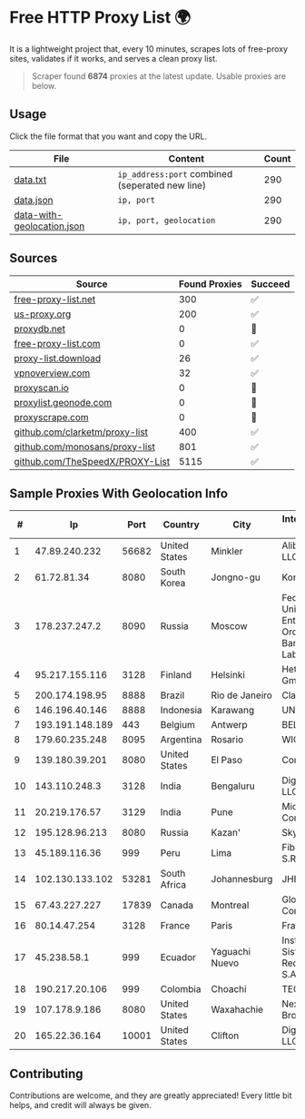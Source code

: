
# Free HTTP Proxy List 🌍

It is a lightweight project that, every 10 minutes, scrapes lots of free-proxy sites, validates if it works, and serves a clean proxy list.


> Scraper found **6874** proxies at the latest update. Usable proxies are below.

## Usage

Click the file format that you want and copy the URL.


|File|Content|Count|
|----|-------|-----|
|[data.txt](https://raw.githubusercontent.com/themiralay/Proxy-List-World/master/data.txt)|`ip_address:port` combined (seperated new line)|290|
|[data.json](https://raw.githubusercontent.com/themiralay/Proxy-List-World/master/data.json)|`ip, port`|290|
|[data-with-geolocation.json](https://raw.githubusercontent.com/themiralay/Proxy-List-World/master/data-with-geolocation.json)|`ip, port, geolocation`|290|

## Sources

|Source|Found Proxies|Succeed|
|------|-------------|-------|
|[free-proxy-list.net](https://free-proxy-list.net)|300|✅|
|[us-proxy.org](https://www.us-proxy.org)|200|✅|
|[proxydb.net](http://proxydb.net)|0|🚫|
|[free-proxy-list.com](https://free-proxy-list.com/?page=&port=&type%5B%5D=http&type%5B%5D=https&up_time=0&search=Search)|0|✅|
|[proxy-list.download](https://www.proxy-list.download/HTTP)|26|✅|
|[vpnoverview.com](https://vpnoverview.com/privacy/anonymous-browsing/free-proxy-servers)|32|✅|
|[proxyscan.io](https://www.proxyscan.io)|0|🚫|
|[proxylist.geonode.com](https://proxylist.geonode.com/api/proxy-list?limit=300&page=1&sort_by=lastChecked&sort_type=desc&protocols=http,https)|0|🚫|
|[proxyscrape.com](https://api.proxyscrape.com/v2/?request=displayproxies&protocol=http&timeout=10000&country=all&ssl=all&anonymity=all)|0|🚫|
|[github.com/clarketm/proxy-list](https://raw.githubusercontent.com/clarketm/proxy-list/master/proxy-list-raw.txt)|400|✅|
|[github.com/monosans/proxy-list](https://raw.githubusercontent.com/monosans/proxy-list/main/proxies/http.txt)|801|✅|
|[github.com/TheSpeedX/PROXY-List](https://raw.githubusercontent.com/TheSpeedX/PROXY-List/master/http.txt)|5115|✅|


## Sample Proxies With Geolocation Info

|#|Ip|Port|Country|City|Internet Service Provider|
|-|--|----|-------|----|-------------------------|
|1|47.89.240.232|56682|United States|Minkler|Alibaba.com LLC|
|2|61.72.81.34|8080|South Korea|Jongno-gu|Korea Telecom|
|3|178.237.247.2|8090|Russia|Moscow|Federal State Unitary Enterprise of the Order of the Red Banner of Labour "Russ|
|4|95.217.155.116|3128|Finland|Helsinki|Hetzner Online GmbH|
|5|200.174.198.95|8888|Brazil|Rio de Janeiro|Claro S.A|
|6|146.196.40.146|8888|Indonesia|Karawang|UNINA|
|7|193.191.148.189|443|Belgium|Antwerp|BELNET|
|8|179.60.235.248|8095|Argentina|Rosario|WICORP SA|
|9|139.180.39.201|8080|United States|El Paso|Conterra|
|10|143.110.248.3|3128|India|Bengaluru|DigitalOcean, LLC|
|11|20.219.176.57|3129|India|Pune|Microsoft Corporation|
|12|195.128.96.213|8080|Russia|Kazan'|SkyNetwork Ltd.|
|13|45.189.116.36|999|Peru|Lima|Fiber Digital S.R.L|
|14|102.130.133.102|53281|South Africa|Johannesburg|JHB-MPLS|
|15|67.43.227.227|17839|Canada|Montreal|GloboTech Communications|
|16|80.14.47.254|3128|France|Paris|France Telecom|
|17|45.238.58.1|999|Ecuador|Yaguachi Nuevo|Instalacion De Sistemas EN Redes Insysred S.A.|
|18|190.217.20.106|999|Colombia|Choachi|TECNOLOGÍA|
|19|107.178.9.186|8080|United States|Waxahachie|Nextlink Broadband|
|20|165.22.36.164|10001|United States|Clifton|DigitalOcean, LLC|



## Contributing

Contributions are welcome, and they are greatly appreciated! Every
little bit helps, and credit will always be given.

